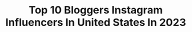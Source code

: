 ---
title: Top 10 Bloggers Instagram Influencers In United States In 2023
description: >-
  Find top bloggers Instagram influencers in United States in 2023. Most popular hashtags: #travelblogger #mombloggers #comfortfood.
platform: Instagram
hits: 6082
text_top: Analyze the best Instagram profiles on inBeat.
text_bottom: Our search engine aggregates 6082 Instagram influencers like this in United States for you to work with.
profiles:
  - username: "international_nat"
    fullname: >-
      ｂｌｏｇｇｅｒ
    bio: >-
      📍Colorado 🇺🇸 💌 natalie@prettylittlegrind.com ✈️ travel blogger, lifestyle blogger 💍 90 day fiancee visa life 💻 blogging consultant
    location: "United States"
    followers: 4030
    engagement: 533
    commentsToLikes: 0.111291
    id: ck8t26vj9yd0h0j784hl1izvh
    verified: false
    hashtags: "#growthhacking, #liveloop, #travelcommunity, #instapassport"
  - username: "vardanyanmarianna"
    fullname: >-
      Marianna Vardanyan
    bio: >-
      🌱Vegan food blogger ☘️The easy and delicious vegan recipes 🙋🏼‍♀️Healthy living 👩🏼‍💻PR specialist, sociologist 🤳🏻Into hospitality and marketing 🎤Singer
    location: "United States"
    followers: 60985
    engagement: 366
    commentsToLikes: 0.016895
    id: ck8t366n521930j78bk8ugo8q
    verified: false
    hashtags: "#veganrecipes, #tomatopasta, #vegan, #veganparmesan"
  - username: "love.plate"
    fullname: >-
      Christina Peiris
    bio: >-
      Blogger - restaurants & hotels Fashion Designer - @shopx.tina Miss universe 17’ - top 16
    location: "United States"
    followers: 74297
    engagement: 349
    commentsToLikes: 0.019342
    id: ck0w10spugztj0i19jt1zb5yy
    verified: true
    hashtags: "#colombo, #negombo, #loveplategiveaway, #mirissabeach"
  - username: "nyc_cheatdayking"
    fullname: >-
      Brandon Hayes
    bio: >-
      #nyccheatdayking 📍NYC and Beyond 📸 Photographer/Canon 🍩Foodie| ✍🏾Blogger| 🏋🏾‍♂️Fitnessfreak NYCcheatdayking@gmail.com ⠀⠀⠀⠀⠀⠀⠀⠀⠀⠀
    location: "United States"
    followers: 117938
    engagement: 316
    commentsToLikes: 0.118786
    id: ck0vzjvt49gwf0i19a1y9pe78
    verified: false
    hashtags: "#jerkchicken, #feastagram, #nycdessert, #fries"
  - username: "kolkatadelites"
    fullname: >-
      Soham Sinha | Kolkata Blogger
    bio: >-
      📸 365 days ~ 365+ reels 🏆 Best Food Instagrammer (Kolkata) 🎓 Advocate turned Food Blogger 📢 Featured : Instagram, TOI, Telegraph, Statesman
    location: "United States"
    followers: 227938
    engagement: 1555
    commentsToLikes: 0.010163
    id: ck0vwty36vl0m0i197512masy
    verified: false
    hashtags: "#indianfood, #kolkatablogger, #trending, #reelkarofeelkaro"
  - username: "xocarlarenee"
    fullname: >-
      Carla Snuggs ❤
    bio: >-
      📍San Diego Lifestyle Blogger ❤ Food & Wine | Travel | Lifestyle Inquiries: carla@poshbeautyblog.com Coffee Addict loving life come what may.
    location: "United States"
    followers: 20838
    engagement: 250
    commentsToLikes: 0.014403
    id: ck8swq5mdeuqd0j782s6w9kas
    verified: false
    hashtags: "#ad, #manukahoneyhack, #worldofpinotnoir, #1000milesofpinot"
  - username: "ilovebeerfromhere.travels.mn"
    fullname: >-
      Jess + Jake | Minnesota Blogger
    bio: >-
      MN Beer ✖️ Travel ✖️ Adventure Blogger Sharing Travel 🗺 Guides, Beer 🍻 Adventures & Life 👶 Now with Baby River 🤱🏻 @jessicarose.ruud 🏌🏻‍♂️ @bogeygolfmn
    location: "United States"
    followers: 8913
    engagement: 244
    commentsToLikes: 0.123783
    id: ckqlppu2etg3d0j23dqhmf852
    verified: false
    hashtags: "#discovermn, #travelblogger, #midwesttravel, #yearinreview"
  - username: "savvygreystyles"
    fullname: >-
      Jennifer California Influencer
    bio: >-
      California Blogger Fashion / Travel / Mom Blogger / Lifestyle Blogger / Mommy Me Fashion / Content Creator SavvyGreyStyles@yahoo.com
    location: "United States"
    followers: 109928
    engagement: 211
    commentsToLikes: 0.040058
    id: ck5c5eckr3b7d0i11e9q7f6u4
    verified: false
    hashtags: "#mommyandmefashion, #matchingoutfits, #oldnavykids, #contentcreators"
  - username: "spenserriley_"
    fullname: >-
      Spenser Pasqua | Lifestyle
    bio: >-
      Life ╳ style ╳ fashion ╳ home design Lover of Jesus + mom of 👶🏽👧🏽👦🏽 Nuclear engineer & blogger 🏀 wife to @coach.nickpasqua 〰️Spartanburg, SC
    location: "United States"
    followers: 231582
    engagement: 207
    commentsToLikes: 0.037167
    id: ckvc1r5ul6mlb0j23o7l6ozkm
    verified: false
    hashtags: "#storageworksgiveaway, #aconofficial, #seekthrills, #storageworks"
  - username: "afashionnerd"
    fullname: >-
      Amy Roiland / Fashion Blogger
    bio: >-
      A Fashion Nerd ™ est. 2013 Fashion blogger Designer
    location: "United States"
    followers: 221113
    engagement: 139
    commentsToLikes: 0.014354
    id: ck0txwd2qkqe80i19wclvmmr7
    verified: true
    hashtags: "#myfit, #thrifted, #balharbourshops, #styleicon"
---